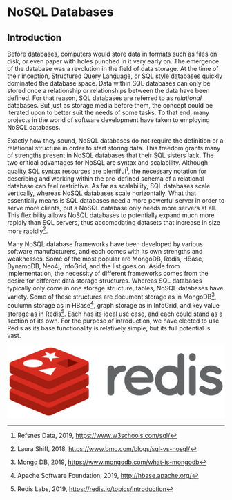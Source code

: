 NoSQL Databases
===============

Introduction
------------

Before databases, computers would store data in formats such as files on disk,
or even paper with holes punched in it very early on. The emergence of the
database was a revolution in the field of data storage. At the time of their inception,
Structured Query Language, or SQL style databases quickly dominated the database space.
Data within SQL databases can only be stored once a relationship or relationships between
the data have been defined. For that reason, SQL databases are referred to as *relational*
databases. But just as storage media before them, the concept could be iterated upon
to better suit the needs of some tasks. To that end, many projects in the world of
software development have taken to employing NoSQL databases.

Exactly how they sound, NoSQL databases do not require the definition or a relational structure
in order to start storing data. This freedom grants many of strengths present in NoSQL
databases that their SQL sisters lack. The two critical advantages for NoSQL are
syntax and scalability. Although quality SQL syntax resources are plentiful[^1], the
necessary notation for describing and working within the pre-defined schema of a
relational database can feel restrictive. As far as scalability, SQL databases scale
vertically, whereas NoSQL databases scale horizontally. What that essentially means is
SQL databases need a more powerful server in order to serve more clients, but a NoSQL
database only needs more servers at all. This flexibility allows NoSQL databases to
potentially expand much more rapidly than SQL servers, thus accomodating datasets that
increase in size more rapidly[^2].

Many NoSQL database frameworks have been developed by various software manufacturers,
and each comes with its own strengths and weaknesses. Some of the most popular are
MongoDB, Redis, HBase, DynamoDB, Neo4j, InfoGrid, and the list goes on. Aside from
implementation, the necessity of different frameworks comes from the desire for different
data storage structures. Whereas SQL databases typically only come in one storage structure,
tables, NoSQL databases have variety. Some of these structures are document storage as in
MongoDB[^3], coulumn storage as in HBase[^4], graph storage as in InfoGrid, and key value storage
as in Redis[^5]. Each has its ideal use case, and each could stand as a section of its own.
For the purpose of introduction, we have elected to use Redis as its base functionality is
relatively simple, but its full potential is vast.

![redis logo](./images/redis_logo.png)


[^1]: Refsnes Data, 2019, https://www.w3schools.com/sql/
[^2]: Laura Shiff, 2018, https://www.bmc.com/blogs/sql-vs-nosql/
[^3]: Mongo DB, 2019, https://www.mongodb.com/what-is-mongodb
[^4]: Apache Software Foundation, 2019, http://hbase.apache.org/
[^5]: Redis Labs, 2019, https://redis.io/topics/introduction
